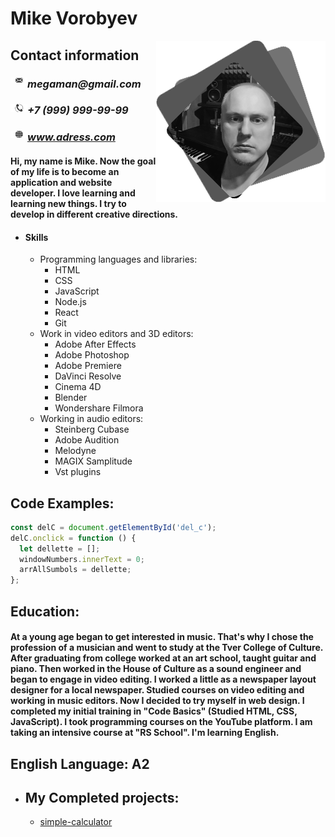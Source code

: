 # Mike Vorobyev

<img style="float: right;" src="https://github.com/MikeVorobyev/rsschool-cv/blob/gh-pages/assets/avatar.png">

## Contact information

### <img style="float: left;" src="https://github.com/MikeVorobyev/rsschool-cv/blob/gh-pages/assets/Mail.png"> _megaman@gmail.com_

### <img style="float: left;" src="https://github.com/MikeVorobyev/rsschool-cv/blob/gh-pages/assets/Tel.png"> _+7 (999) 999-99-99_

### <img style="float: left;" src="https://github.com/MikeVorobyev/rsschool-cv/blob/gh-pages/assets/www.png"> _www.adress.com_

#### Hi, my name is Mike. Now the goal of my life is to become an application and website developer. I love learning and learning new things. I try to develop in different creative directions.

- #### Skills
  - Programming languages and libraries:
    - HTML
    - CSS
    - JavaScript
    - Node.js
    - React
    - Git
  - Work in video editors and 3D editors:
    - Adobe After Effects
    - Adobe Photoshop
    - Adobe Premiere
    - DaVinci Resolve
    - Cinema 4D
    - Blender
    - Wondershare Filmora
  - Working in audio editors:
    - Steinberg Cubase
    - Adobe Audition
    - Melodyne
    - MAGIX Samplitude
    - Vst plugins

## Code Examples:

```javascript
const delC = document.getElementById('del_c');
delC.onclick = function () {
  let dellette = [];
  windowNumbers.innerText = 0;
  arrAllSumbols = dellette;
};
```

## Education:

#### At a young age began to get interested in music. That's why I chose the profession of a musician and went to study at the Tver College of Culture. After graduating from college worked at an art school, taught guitar and piano. Then worked in the House of Culture as a sound engineer and began to engage in video editing. I worked a little as a newspaper layout designer for a local newspaper. Studied courses on video editing and working in music editors. Now I decided to try myself in web design. I completed my initial training in "Code Basics" (Studied HTML, CSS, JavaScript). I took programming courses on the YouTube platform. I am taking an intensive course at "RS School". I'm learning English.

## English Language: A2

- ## My Completed projects:
  - [simple-calculator](https://mikevorobyev.github.io/simple-calculator-/)
